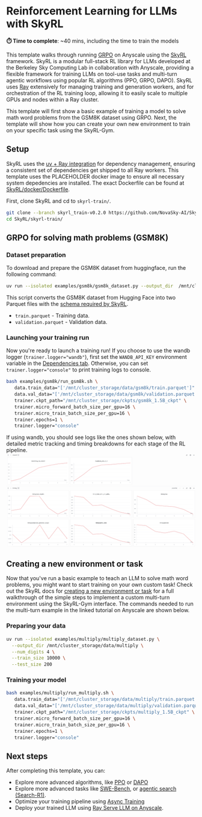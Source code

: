 # Reinforcement Learning for LLMs with SkyRL

**⏱️ Time to complete**: ~40 mins, including the time to train the models


This template walks through running [GRPO](https://arxiv.org/pdf/2402.03300) on Anyscale using the [SkyRL](https://github.com/NovaSky-AI/SkyRL) framework. 
SkyRL is a modular full-stack RL library for LLMs developed at the Berkeley Sky Computing Lab in collaboration with Anyscale, providing a flexible framework 
for training LLMs on tool-use tasks and multi-turn agentic workflows using popular RL algorithms (PPO, GRPO, DAPO). SkyRL uses [Ray](https://github.com/ray-project/ray) extensively for managing training and generation workers, and for orchestration of the RL training loop, allowing it to easily scale to multiple GPUs and nodes within a Ray cluster.

This template will first show a basic example of training a model to solve math word problems from the GSM8K dataset using GRPO. Next, the template will
show how you can create your own new environment to train on your specific task using the SkyRL-Gym.


## Setup
SkyRL uses the [uv + Ray integration](https://www.anyscale.com/blog/uv-ray-pain-free-python-dependencies-in-clusters) for dependency management, ensuring a consistent set of dependencies get shipped to all Ray workers. This template uses the PLACEHOLDER docker image to ensure all necessary system depedencies are installed. The exact Dockerfile can be found at [SkyRL/docker/Dockerfile](https://github.com/NovaSky-AI/SkyRL/blob/skyrl_train-v0.2.0/docker/Dockerfile).

First, clone SkyRL and cd to `skyrl-train/`.

```bash
git clone --branch skyrl_train-v0.2.0 https://github.com/NovaSky-AI/SkyRL.git
cd SkyRL/skyrl-train/
```

## GRPO for solving math problems (GSM8K)
### Dataset preparation
To download and prepare the GSM8K dataset from huggingface, run the following command:

```bash
uv run --isolated examples/gsm8k/gsm8k_dataset.py --output_dir  /mnt/cluster_storage/data/gsm8k
```

This script converts the GSM8K dataset from Hugging Face into two Parquet files with the [schema required by SkyRL](https://skyrl.readthedocs.io/en/latest/datasets/dataset-preparation.html).
- `train.parquet` - Training data.
- `validation.parquet` - Validation data.

### Launching your training run

Now you're ready to launch a training run! If you choose to use the wandb logger (`trainer.logger="wandb"`), first set the `WANDB_API_KEY` environment variable in the [Dependencies tab](https://docs.anyscale.com/development#environment-variables). Otherwise, you can set `trainer.logger="console"` to print training logs to console. 


```bash
bash examples/gsm8k/run_gsm8k.sh \
   data.train_data="['/mnt/cluster_storage/data/gsm8k/train.parquet']" \
   data.val_data="['/mnt/cluster_storage/data/gsm8k/validation.parquet']" \
   trainer.ckpt_path="/mnt/cluster_storage/ckpts/gsm8k_1.5B_ckpt" \
   trainer.micro_forward_batch_size_per_gpu=16 \
   trainer.micro_train_batch_size_per_gpu=16 \
   trainer.epochs=1 \
   trainer.logger="console"
```

If using wandb, you should see logs like the ones shown below, with detailed metric tracking and timing breakdowns for each stage of the RL pipeline.
<img src="https://raw.githubusercontent.com/anyscale/templates/main/templates/rl-skyrl/assets/gsm8k_wandb.png" width=1500px />


## Creating a new environment or task

Now that you've run a basic example to teach an LLM to solve math word problems, you might want to start training on your own custom task! Check out the SkyRL docs for [creating a new environment or task](https://skyrl.readthedocs.io/en/latest/tutorials/new_env.html) for a full walkthrough of the simple steps to implement a custom multi-turn environment using the SkyRL-Gym interface. The commands needed to run the multi-turn example in the linked tutorial on Anyscale are shown below.

### Preparing your data

```bash
uv run --isolated examples/multiply/multiply_dataset.py \
  --output_dir /mnt/cluster_storage/data/multiply \
  --num_digits 4 \
  --train_size 10000 \
  --test_size 200
```

### Training your model
```bash
bash examples/multiply/run_multiply.sh \
   data.train_data="['/mnt/cluster_storage/data/multiply/train.parquet']" \
   data.val_data="['/mnt/cluster_storage/data/multiply/validation.parquet']" \
   trainer.ckpt_path="/mnt/cluster_storage/ckpts/multiply_1.5B_ckpt" \
   trainer.micro_forward_batch_size_per_gpu=16 \
   trainer.micro_train_batch_size_per_gpu=16 \
   trainer.epochs=1 \
   trainer.logger="console"
```

## Next steps

After completing this template, you can:
- Explore more advanced algorithms, like [PPO](https://github.com/NovaSky-AI/SkyRL/tree/main/skyrl-train/examples/ppo) or [DAPO](https://skyrl.readthedocs.io/en/latest/algorithms/dapo.html)
- Explore more advanced tasks like [SWE-Bench](https://skyrl.readthedocs.io/en/latest/examples/mini_swe_agent.html), or [agentic search (Search-R1)](https://skyrl.readthedocs.io/en/latest/examples/search.html).
- Optimize your training pipeline using [Async Training](https://skyrl.readthedocs.io/en/latest/tutorials/async.html)
- Deploy your trained LLM using [Ray Serve LLM on Anyscale](https://console.anyscale.com/template-preview/deployment-serve-llm?utm_source=anyscale_docs&utm_medium=docs&utm_campaign=examples_page&utm_content=deployment-serve-llm?utm_source=anyscale&utm_medium=docs&utm_campaign=examples_page&utm_content=deployment-serve-llm).
